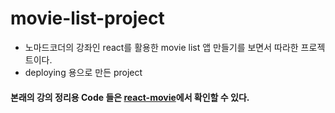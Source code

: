 # movie-list-project
* 노마드코더의 강좌인 react를 활용한 movie list 앱 만들기를 보면서 따라한 프로젝트이다.
* deploying 용으로 만든 project 

#### 본래의 강의 정리용 Code 들은 [react-movie](https://github.com/MinsoftK/TIL/tree/master/react/movie)에서 확인할 수 있다.

